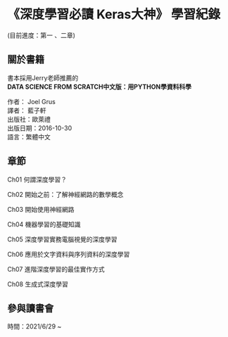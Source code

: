 # 《深度學習必讀 Keras大神》 學習紀錄
(目前進度：第一 、二章)
## 關於書籍
書本採用Jerry老師推薦的  
**DATA SCIENCE FROM SCRATCH中文版：用PYTHON學資料科學**
  
作者： Joel Grus  
譯者： 藍子軒  
出版社：歐萊禮    
出版日期：2016-10-30  
語言：繁體中文  

## 章節


Ch01 何謂深度學習？

Ch02 開始之前：了解神經網路的數學概念

Ch03 開始使用神經網路

Ch04 機器學習的基礎知識

Ch05 深度學習實務電腦視覺的深度學習

Ch06 應用於文字資料與序列資料的深度學習 

Ch07 進階深度學習的最佳實作方式

Ch08 生成式深度學習


## 參與讀書會

時間：2021/6/29 ~   
